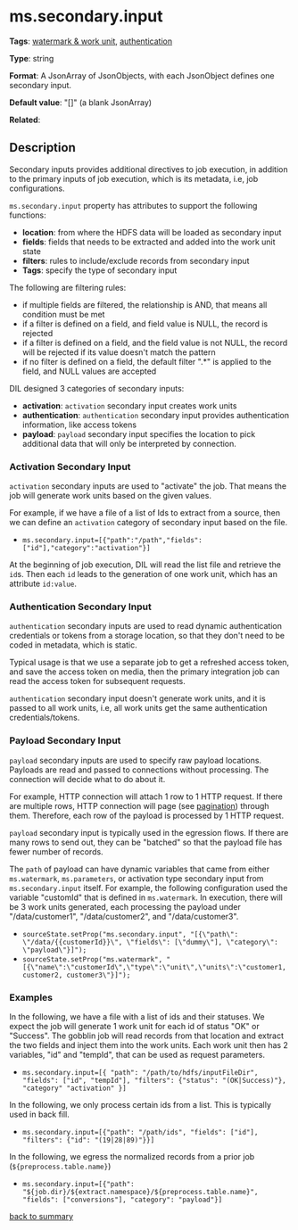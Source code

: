 # ms.secondary.input

**Tags**: 
[watermark & work unit](categories.md#watermark-work-unit-properties),
[authentication](categories.md#authentication-properties)

**Type**: string

**Format**: A JsonArray of JsonObjects, with each JsonObject defines
one secondary input.

**Default value**: "[]" (a blank JsonArray)

**Related**:

## Description

Secondary inputs provides additional directives to job execution, in addition to
the primary inputs of job execution, which is its metadata, i.e, job configurations. 

`ms.secondary.input` property has attributes to support the following functions:

- **location**: from where the HDFS data will be loaded as secondary input
- **fields**: fields that needs to be extracted and added into the work unit state
- **filters**: rules to include/exclude records from secondary input
- **Tags**: specify the type of secondary input

The following are filtering rules:

 - if multiple fields are filtered, the relationship is AND, that means 
 all condition must be met
 - if a filter is defined on a field, and field value is NULL, the record is rejected
 - if a filter is defined on a field, and the field value is not NULL, the 
 record will be rejected if its value doesn't match the pattern
 - if no filter is defined on a field, the default filter ".*" is applied to 
 the field, and NULL values are accepted

DIL designed 3 categories of secondary inputs:

- **activation**: `activation` secondary input creates work units
- **authentication**: `authentication` secondary input provides authentication information,
like access tokens
- **payload**: `payload` secondary input specifies the location to pick additional data that
will only be interpreted by connection. 

### Activation Secondary Input

`activation` secondary inputs are used to "activate" the job. That means the job will
generate work units based on the given values. 

For example, if we have a file of a list of Ids to extract from a source, then
we can define an `activation` category of secondary input based on the file.

- `ms.secondary.input=[{"path":"/path","fields":["id"],"category":"activation"}]`

At the beginning of job execution, DIL will read the list file and retrieve the `id`s.
Then each `id` leads to the generation of one work unit, which has an attribute `id:value`.

### Authentication Secondary Input

`authentication` secondary inputs are used to read dynamic authentication credentials or tokens 
from a storage location, so that they don't need to be coded in metadata, which is static. 

Typical usage is that we use a separate job to get a refreshed access token, and save 
the access token on media, then the primary integration job can read the access token
for subsequent requests. 

`authentication` secondary input doesn't generate work units, and it is passed to all
work units, i.e, all work units get the same authentication credentials/tokens. 

### Payload Secondary Input

`payload` secondary inputs are used to specify raw payload locations. 
Payloads are read and passed to connections without processing. The connection will decide what to do about it. 

For example, HTTP connection will attach 1 row to 1 HTTP request. If there are multiple rows, HTTP connection will page (see [pagination](https://github.com/linkedin/data-integration-library/blob/master/docs/concepts/pagination.md))
through them. Therefore, each row of the payload is processed by 1 HTTP request. 

`payload` secondary input is typically used in the egression flows. If there are many
rows to send out, they can be "batched" so that the payload file has fewer number of records. 

The `path` of payload can have dynamic variables that came from either `ms.watermark`, `ms.parameters`, or activation type secondary
input from `ms.secondary.input` itself. For example, the following configuration used the variable "customId" that
is defined in `ms.watermark`. In execution, there will be 3 work units generated, each processing the payload under "/data/customer1",
"/data/customer2", and "/data/customer3". 

- `sourceState.setProp("ms.secondary.input", "[{\"path\": \"/data/{{customerId}}\", \"fields\": [\"dummy\"], \"category\": \"payload\"}]");`
- `sourceState.setProp("ms.watermark", "[{\"name\":\"customerId\",\"type\":\"unit\",\"units\":\"customer1, customer2, customer3\"}]");`

### Examples

In the following, we have a file with a list of ids and their statuses. We
expect the job will generate 1 work unit for each id of status "OK" or "Success".
The gobblin job will read records from that location and extract the two 
fields and inject them into the work units. Each work unit then has 2 variables,
"id" and "tempId", that can be used as request parameters.

- ` ms.secondary.input=[{
 "path": "/path/to/hdfs/inputFileDir",
 "fields": ["id", "tempId"],
 "filters": {"status": "(OK|Success)"},
 "category" "activation"
 }]
`

In the following, we only process certain ids from a list. This is typically used
in back fill.   

- `ms.secondary.input=[{"path": "/path/ids", "fields": ["id"], "filters": {"id": "(19|28|89)"}}]`

In the following, we egress the normalized records from a prior job (`${preprocess.table.name}`)

- `ms.secondary.input=[{"path": "${job.dir}/${extract.namespace}/${preprocess.table.name}", "fields": ["conversions"], "category": "payload"}]`

[back to summary](summary.md#mssecondaryinput)